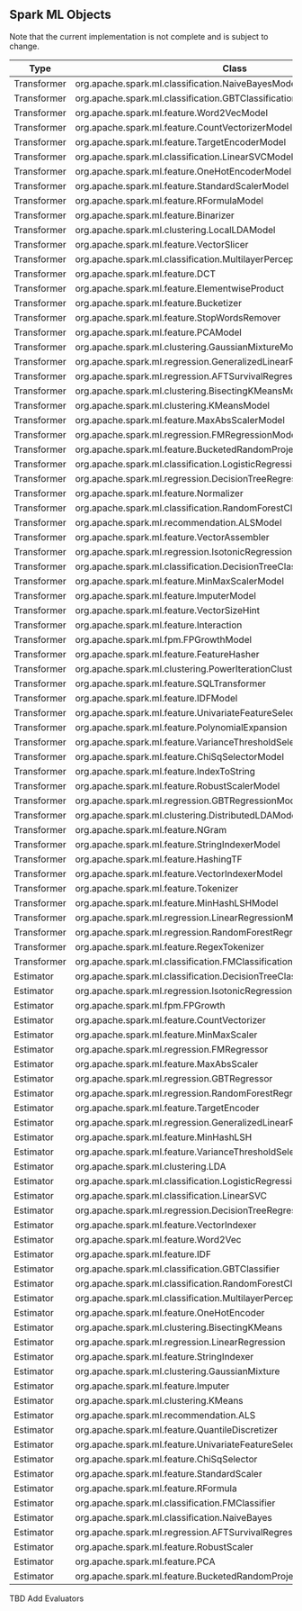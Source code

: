 ## Spark ML Objects

Note that the current implementation is not complete and is subject to change.

| Type        | Class                                                                      | Implemented |
|-------------|----------------------------------------------------------------------------|-------------|
| Transformer | org.apache.spark.ml.classification.NaiveBayesModel                         | Yes         |
| Transformer | org.apache.spark.ml.classification.GBTClassificationModel                  |             |
| Transformer | org.apache.spark.ml.feature.Word2VecModel                                  | Yes         |
| Transformer | org.apache.spark.ml.feature.CountVectorizerModel                           |             |
| Transformer | org.apache.spark.ml.feature.TargetEncoderModel                             |             |
| Transformer | org.apache.spark.ml.classification.LinearSVCModel                          |             |
| Transformer | org.apache.spark.ml.feature.OneHotEncoderModel                             |             |
| Transformer | org.apache.spark.ml.feature.StandardScalerModel                            |             |
| Transformer | org.apache.spark.ml.feature.RFormulaModel                                  |             |
| Transformer | org.apache.spark.ml.feature.Binarizer                                      | Yes         |
| Transformer | org.apache.spark.ml.clustering.LocalLDAModel                               |             |
| Transformer | org.apache.spark.ml.feature.VectorSlicer                                   |             |
| Transformer | org.apache.spark.ml.classification.MultilayerPerceptronClassificationModel |             |
| Transformer | org.apache.spark.ml.feature.DCT                                            |             |
| Transformer | org.apache.spark.ml.feature.ElementwiseProduct                             |             |
| Transformer | org.apache.spark.ml.feature.Bucketizer                                     | Yes         |
| Transformer | org.apache.spark.ml.feature.StopWordsRemover                               |             |
| Transformer | org.apache.spark.ml.feature.PCAModel                                       |             |
| Transformer | org.apache.spark.ml.clustering.GaussianMixtureModel                        |             |
| Transformer | org.apache.spark.ml.regression.GeneralizedLinearRegressionModel            |             |
| Transformer | org.apache.spark.ml.regression.AFTSurvivalRegressionModel                  |             |
| Transformer | org.apache.spark.ml.clustering.BisectingKMeansModel                        |             |
| Transformer | org.apache.spark.ml.clustering.KMeansModel                                 |             |
| Transformer | org.apache.spark.ml.feature.MaxAbsScalerModel                              |             |
| Transformer | org.apache.spark.ml.regression.FMRegressionModel                           |             |
| Transformer | org.apache.spark.ml.feature.BucketedRandomProjectionLSHModel               |             |
| Transformer | org.apache.spark.ml.classification.LogisticRegressionModel                 | Yes         |
| Transformer | org.apache.spark.ml.regression.DecisionTreeRegressionModel                 |             |
| Transformer | org.apache.spark.ml.feature.Normalizer                                     |             |
| Transformer | org.apache.spark.ml.classification.RandomForestClassificationModel         |             |
| Transformer | org.apache.spark.ml.recommendation.ALSModel                                |             |
| Transformer | org.apache.spark.ml.feature.VectorAssembler                                | Yes         |
| Transformer | org.apache.spark.ml.regression.IsotonicRegressionModel                     |             |
| Transformer | org.apache.spark.ml.classification.DecisionTreeClassificationModel         |             |
| Transformer | org.apache.spark.ml.feature.MinMaxScalerModel                              |             |
| Transformer | org.apache.spark.ml.feature.ImputerModel                                   |             |
| Transformer | org.apache.spark.ml.feature.VectorSizeHint                                 |             |
| Transformer | org.apache.spark.ml.feature.Interaction                                    |             |
| Transformer | org.apache.spark.ml.fpm.FPGrowthModel                                      |             |
| Transformer | org.apache.spark.ml.feature.FeatureHasher                                  |             |
| Transformer | org.apache.spark.ml.clustering.PowerIterationClusteringWrapper             |             |
| Transformer | org.apache.spark.ml.feature.SQLTransformer                                 |             |
| Transformer | org.apache.spark.ml.feature.IDFModel                                       |             |
| Transformer | org.apache.spark.ml.feature.UnivariateFeatureSelectorModel                 |             |
| Transformer | org.apache.spark.ml.feature.PolynomialExpansion                            |             |
| Transformer | org.apache.spark.ml.feature.VarianceThresholdSelectorModel                 |             |
| Transformer | org.apache.spark.ml.feature.ChiSqSelectorModel                             |             |
| Transformer | org.apache.spark.ml.feature.IndexToString                                  |             |
| Transformer | org.apache.spark.ml.feature.RobustScalerModel                              |             |
| Transformer | org.apache.spark.ml.regression.GBTRegressionModel                          |             |
| Transformer | org.apache.spark.ml.clustering.DistributedLDAModel                         |             |
| Transformer | org.apache.spark.ml.feature.NGram                                          |             |
| Transformer | org.apache.spark.ml.feature.StringIndexerModel                             |             |
| Transformer | org.apache.spark.ml.feature.HashingTF                                      | Yes         |
| Transformer | org.apache.spark.ml.feature.VectorIndexerModel                             |             |
| Transformer | org.apache.spark.ml.feature.Tokenizer                                      | Yes         |
| Transformer | org.apache.spark.ml.feature.MinHashLSHModel                                |             |
| Transformer | org.apache.spark.ml.regression.LinearRegressionModel                       |             |
| Transformer | org.apache.spark.ml.regression.RandomForestRegressionModel                 |             |
| Transformer | org.apache.spark.ml.feature.RegexTokenizer                                 |             |
| Transformer | org.apache.spark.ml.classification.FMClassificationModel                   |             |
| Estimator   | org.apache.spark.ml.classification.DecisionTreeClassifier                  |             |
| Estimator   | org.apache.spark.ml.regression.IsotonicRegression                          |             |
| Estimator   | org.apache.spark.ml.fpm.FPGrowth                                           |             |
| Estimator   | org.apache.spark.ml.feature.CountVectorizer                                |             |
| Estimator   | org.apache.spark.ml.feature.MinMaxScaler                                   |             |
| Estimator   | org.apache.spark.ml.regression.FMRegressor                                 |             |
| Estimator   | org.apache.spark.ml.feature.MaxAbsScaler                                   |             |
| Estimator   | org.apache.spark.ml.regression.GBTRegressor                                |             |
| Estimator   | org.apache.spark.ml.regression.RandomForestRegressor                       |             |
| Estimator   | org.apache.spark.ml.feature.TargetEncoder                                  |             |
| Estimator   | org.apache.spark.ml.regression.GeneralizedLinearRegression                 |             |
| Estimator   | org.apache.spark.ml.feature.MinHashLSH                                     |             |
| Estimator   | org.apache.spark.ml.feature.VarianceThresholdSelector                      |             |
| Estimator   | org.apache.spark.ml.clustering.LDA                                         |             |
| Estimator   | org.apache.spark.ml.classification.LogisticRegression                      | Yes         |
| Estimator   | org.apache.spark.ml.classification.LinearSVC                               |             |
| Estimator   | org.apache.spark.ml.regression.DecisionTreeRegressor                       |             |
| Estimator   | org.apache.spark.ml.feature.VectorIndexer                                  |             |
| Estimator   | org.apache.spark.ml.feature.Word2Vec                                       | Yes         |
| Estimator   | org.apache.spark.ml.feature.IDF                                            |             |
| Estimator   | org.apache.spark.ml.classification.GBTClassifier                           |             |
| Estimator   | org.apache.spark.ml.classification.RandomForestClassifier                  |             |
| Estimator   | org.apache.spark.ml.classification.MultilayerPerceptronClassifier          |             |
| Estimator   | org.apache.spark.ml.feature.OneHotEncoder                                  |             |
| Estimator   | org.apache.spark.ml.clustering.BisectingKMeans                             |             |
| Estimator   | org.apache.spark.ml.regression.LinearRegression                            |             |
| Estimator   | org.apache.spark.ml.feature.StringIndexer                                  |             |
| Estimator   | org.apache.spark.ml.clustering.GaussianMixture                             |             |
| Estimator   | org.apache.spark.ml.feature.Imputer                                        |             |
| Estimator   | org.apache.spark.ml.clustering.KMeans                                      |             |
| Estimator   | org.apache.spark.ml.recommendation.ALS                                     |             |
| Estimator   | org.apache.spark.ml.feature.QuantileDiscretizer                            |             |
| Estimator   | org.apache.spark.ml.feature.UnivariateFeatureSelector                      |             |
| Estimator   | org.apache.spark.ml.feature.ChiSqSelector                                  |             |
| Estimator   | org.apache.spark.ml.feature.StandardScaler                                 |             |
| Estimator   | org.apache.spark.ml.feature.RFormula                                       |             |
| Estimator   | org.apache.spark.ml.classification.FMClassifier                            |             |
| Estimator   | org.apache.spark.ml.classification.NaiveBayes                              |             |
| Estimator   | org.apache.spark.ml.regression.AFTSurvivalRegression                       |             |
| Estimator   | org.apache.spark.ml.feature.RobustScaler                                   |             |
| Estimator   | org.apache.spark.ml.feature.PCA                                            |             |
| Estimator   | org.apache.spark.ml.feature.BucketedRandomProjectionLSH                    |             |


TBD Add Evaluators
